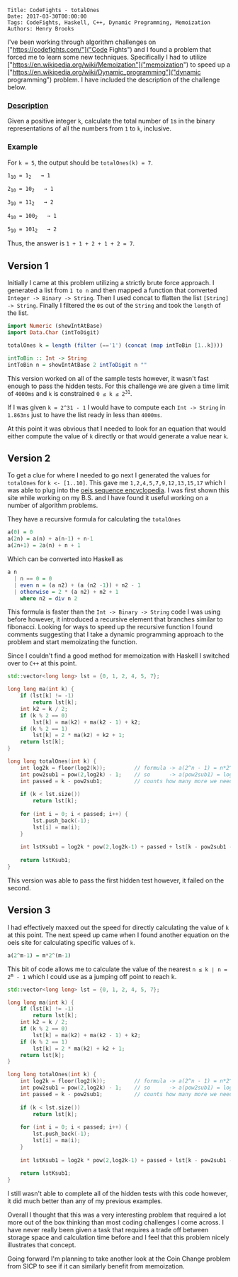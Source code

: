     Title: CodeFights - totalOnes
    Date: 2017-03-30T00:00:00
    Tags: CodeFights, Haskell, C++, Dynamic Programming, Memoization
    Authors: Henry Brooks

I've been working through algorithm challenges on ["https://codefights.com/"]("Code Fights") and I found a problem that forced me to learn some new techniques. Specifically I had to utilize ["https://en.wikipedia.org/wiki/Memoization"]("memoization") to speed up a ["https://en.wikipedia.org/wiki/Dynamic_programming"]("dynamic programming") problem. I have included the description  of the challenge below.

### [Description](https://codefights.com/challenge/DgH5cQEgpfu82oBQS)
Given a positive integer `k`, calculate the total number of `1`s in the binary representations of all the numbers from `1` to `k`, inclusive.

<!-- more -->

### Example

For `k = 5`, the output should be `totalOnes(k) = 7`.

<code>1<sub>10</sub> = 1<sub>2</sub> &nbsp; &#8594; 1</code>

<code>2<sub>10</sub> = 10<sub>2</sub> &nbsp; &#8594; 1</code>

<code>3<sub>10</sub> = 11<sub>2</sub> &nbsp; &#8594; 2</code>

<code>4<sub>10</sub> = 100<sub>2</sub> &nbsp; &#8594; 1</code>

<code>5<sub>10</sub> = 101<sub>2</sub> &nbsp; &#8594; 2</code>

Thus, the answer is `1 + 1 + 2 + 1 + 2 = 7`.

## Version 1
Initially I came at this problem utilizing a strictly brute force approach. I generated a list from `1 to n` and then mapped a function that converted `Integer -> Binary -> String`. Then I used concat to flatten the list `[String] -> String`. Finally I filtered the `0`s out of the `String` and took the `length` of the list.

```haskell
import Numeric (showIntAtBase)
import Data.Char (intToDigit)

totalOnes k = length (filter (=='1') (concat (map intToBin [1..k])))

intToBin :: Int -> String
intToBin n = showIntAtBase 2 intToDigit n ""
```

This version worked on all of the sample tests however, it wasn't fast enough to pass the hidden tests. For this challenge we are given a time limit of `4000ms` and `k` is constrained <code>0 &#8804; k &#8804; 2<sup>31</sup></code>.

If I was given `k = 2^31 - 1` I would have to compute each `Int -> String` in `1.863ns` just to have the list ready in less than `4000ms`.

At this point it was obvious that I needed to look for an equation that would either compute the value of `k` directly or that would generate a value near `k`.

## Version 2
To get a clue for where I needed to go next I generated the values for `totalOnes` for `k <- [1..10]`. This gave me `1,2,4,5,7,9,12,13,15,17` which I was able to plug into the [oeis sequence encyclopedia](https://oeis.org/A000788). I was first shown this site while working on my B.S. and I have found it useful working on a number of algorithm problems.

They have a recursive formula for calculating the `totalOnes`

```haskell
a(0) = 0
a(2n) = a(n) + a(n-1) + n-1
a(2n+1) = 2a(n) + n + 1
``` 

Which can be converted into Haskell as

```haskell
a n
  | n == 0 = 0
  | even n = (a n2) + (a (n2 -1)) + n2 - 1
  | otherwise = 2 * (a n2) + n2 + 1
    where n2 = div n 2
```

This formula is faster than the `Int -> Binary -> String` code I was using before however, it introduced a recursive element that branches similar to fibonacci. Looking for ways to speed up the recursive function I found comments suggesting that I take a dynamic programming approach to the problem and start memoizating the function.

Since I couldn't find a good method for memoization with Haskell I switched over to `C++` at this point.

```c++
std::vector<long long> lst = {0, 1, 2, 4, 5, 7};

long long ma(int k) {
    if (lst[k] != -1)
        return lst[k];
    int k2 = k / 2;
    if (k % 2 == 0)
        lst[k] = ma(k2) + ma(k2 - 1) + k2;
    if (k % 2 == 1)
        lst[k] = 2 * ma(k2) + k2 + 1;
    return lst[k];
}

long long totalOnes(int k) {
    int log2k = floor(log2(k));         // formula -> a(2^n - 1) = n*2^(n-1)
    int pow2sub1 = pow(2,log2k) - 1;    // so      -> a(pow2sub1) = log2k*2^(log2k-1)
    int passed = k - pow2sub1;          // counts how many more we need to reach k
    
    if (k < lst.size())
        return lst[k];
    
    for (int i = 0; i < passed; i++) {
        lst.push_back(-1);
        lst[i] = ma(i);
    }
        
    int lstKsub1 = log2k * pow(2,log2k-1) + passed + lst[k - pow2sub1 - 1];
    
    return lstKsub1;
}
```

This version was able to pass the first hidden test however, it failed on the second.

## Version 3
I had effectively maxxed out the speed for directly calculating the value of `k` at this point. The next speed up came when I found another equation on the oeis site for calculating specific values of `k`.

```haskell
a(2^m-1) = m*2^(m-1)
```

This bit of code allows me to calculate the value of the nearest <code>n &#8804; k &#8739; n = 2<sup>m</sup> - 1</code> which I could use as a jumping off point to reach k.

```c++
std::vector<long long> lst = {0, 1, 2, 4, 5, 7};

long long ma(int k) {
    if (lst[k] != -1)
        return lst[k];
    int k2 = k / 2;
    if (k % 2 == 0)
        lst[k] = ma(k2) + ma(k2 - 1) + k2;
    if (k % 2 == 1)
        lst[k] = 2 * ma(k2) + k2 + 1;
    return lst[k];
}

long long totalOnes(int k) {
    int log2k = floor(log2(k));         // formula -> a(2^n - 1) = n*2^(n-1)
    int pow2sub1 = pow(2,log2k) - 1;    // so      -> a(pow2sub1) = log2k*2^(log2k-1)
    int passed = k - pow2sub1;          // counts how many more we need to reach k
    
    if (k < lst.size())
        return lst[k];
    
    for (int i = 0; i < passed; i++) {
        lst.push_back(-1);
        lst[i] = ma(i);
    }
        
    int lstKsub1 = log2k * pow(2,log2k-1) + passed + lst[k - pow2sub1 - 1];
    
    return lstKsub1;
}
```

I still wasn't able to complete all of the hidden tests with this code however, it did much better than any of my previous examples.

Overall I thought that this was a very interesting problem that required a lot more out of the box thinking than most coding challenges I come across. I have never really been given a task that requires a trade off between storage space and calculation time before and I feel that this problem nicely illustrates that concept.

Going forward I'm planning to take another look at the Coin Change problem from SICP to see if it can similarly benefit from memoization.
